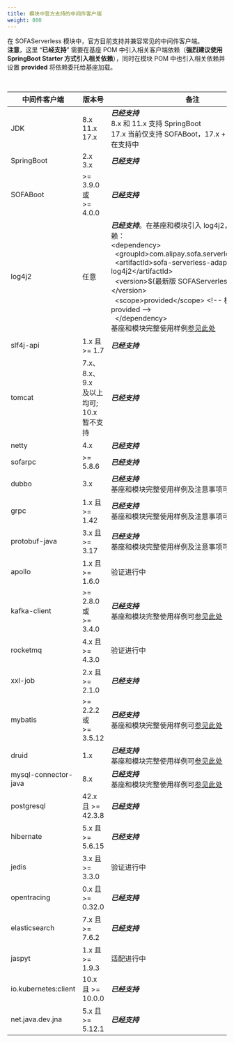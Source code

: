 ```yaml
---
title: 模块中官方支持的中间件客户端
weight: 800
---
```


在 SOFAServerless 模块中，官方目前支持并兼容常见的中间件客户端。<br />**注意**，这里 “**已经支持**” 需要在基座 POM 中引入相关客户端依赖（**强烈建议使用 SpringBoot Starter 方式引入相关依赖**），同时在模块 POM 中也引入相关依赖并设置 **<scope>provided</scope>** 将依赖委托给基座加载。

<br/>

| 中间件客户端 | 版本号                                | 备注                                                                                                                                                                                                                                                                                                                                                                                                                                                                                                                              |
| --- |------------------------------------|---------------------------------------------------------------------------------------------------------------------------------------------------------------------------------------------------------------------------------------------------------------------------------------------------------------------------------------------------------------------------------------------------------------------------------------------------------------------------------------------------------------------------------|
| JDK | 8.x<br />11.x<br />17.x            | _**已经支持**_<br />8.x 和 11.x 支持 SpringBoot<br />17.x 当前仅支持 SOFABoot，17.x + SpringBoot 正在支持中                                                                                                                                                                                                                                                                                                                                                                                                                                       |
| SpringBoot | 2.x<br />3.x                       | _**已经支持**_<br />                                                                                                                                                                                                                                                                                                                                                                                                                                                                                                                |
| SOFABoot | >= 3.9.0  或<br />>= 4.0.0          | _**已经支持**_<br />                                                                                                                                                                                                                                                                                                                                                                                                                                                                                                                |
| log4j2 | 任意                                 | _**已经支持**_。在基座和模块引入 log4j2，并额外引入依赖：<br/>&lt;dependency&gt;<br/>&nbsp;&nbsp;&lt;groupId&gt;com.alipay.sofa.serverless&lt;/groupId&gt;<br/>&nbsp;&nbsp;&lt;artifactId&gt;sofa-serverless-adapter-log4j2&lt;/artifactId&gt;<br/>&nbsp;&nbsp;&lt;version&gt;${最新版 SOFAServerless 版本}&lt;/version&gt;<br/>&nbsp;&nbsp;&lt;scope&gt;provided&lt;/scope&gt; &lt;!-- 模块需要 provided --&gt;<br/>&nbsp;&nbsp;&lt;/dependency&gt;<br/>基座和模块完整使用样例[参见此处](https://github.com/sofastack/sofa-serverless/blob/master/samples/logging/README.md) |
| slf4j-api | 1.x 且 >= 1.7                       | _**已经支持**_<br />                                                                                                                                                                                                                                                                                                                                                                                                                                                                                                                |
| tomcat | 7.x、8.x、9.x <br />及以上均可; 10.x 暂不支持 | _**已经支持**_<br />                                                                                                                                                                                                                                                                                                                                                                                                                                                                                                                |
| netty | 4.x                                | _**已经支持**_<br />                                                                                                                                                                                                                                                                                                                                                                                                                                                                                                                |
| sofarpc | >= 5.8.6                           | _**已经支持**_<br />                                                                                                                                                                                                                                                                                                                                                                                                                                                                                                                |
| dubbo | 3.x                                | _**已经支持**_<br/>基座和模块完整使用样例及注意事项可[参见此处](https://github.com/sofastack/sofa-serverless/blob/master/samples/dubbo-samples/rpc/grpc)                                                                                                                                                                                                                                                                                                                                                                                                 |
| grpc | 1.x 且 >= 1.42                      | _**已经支持**_<br/>基座和模块完整使用样例及注意事项可[参见此处](https://github.com/sofastack/sofa-serverless/blob/master/samples/dubbo-samples/rpc/grpc)                                                                                                                                                                                                                                                                                                                                                                                                 |
| protobuf-java | 3.x 且 >= 3.17                      | _**已经支持**_<br/>基座和模块完整使用样例及注意事项可[参见此处](https://github.com/sofastack/sofa-serverless/blob/master/samples/dubbo-samples/rpc/grpc)                                                                                                                                                                                                                                                                                                                                                                                                 |
| apollo | 1.x 且 >= 1.6.0                     | 验证进行中                                                                                                                                                                                                                                                                                                                                                                                                                                                                                                                           |
| kafka-client | >= 2.8.0  或<br />>= 3.4.0          | _**已经支持**_<br />基座和模块完整使用样例可[参见此处](https://github.com/sofastack/sofa-serverless/blob/master/samples/logging/README.md)                                                                                                                                                                                                                                                                                                                                                                                                          |
| rocketmq | 4.x 且 >= 4.3.0                     | 验证进行中                                                                                                                                                                                                                                                                                                                                                                                                                                                                                                                           |
| xxl-job | 2.x 且 >= 2.1.0                     | _**已经支持**_                                                                                                                                                                                                                                                                                                                                                                                                                                                                                                                      |
| mybatis | >= 2.2.2  或<br />>= 3.5.12         | _**已经支持**_<br />基座和模块完整使用样例可[参见此处](https://github.com/sofastack/sofa-serverless/blob/master/samples/springboot-samples/db/mybatis/README.md)                                                                                                                                                                                                                                                                                                                                                                                                                                                                       |
| druid | 1.x                                | _**已经支持**_<br />基座和模块完整使用样例可[参见此处](https://github.com/sofastack/sofa-serverless/blob/master/samples/springboot-samples/db/mybatis/README.md)                                                                                                                                                                                                                                                                                                                                                                                                                                                                     |
| mysql-connector-java | 8.x                                | _**已经支持**_<br />基座和模块完整使用样例可[参见此处](https://github.com/sofastack/sofa-serverless/blob/master/samples/springboot-samples/db/mybatis/README.md)                                                                                                                                                                                                                                                                                                                                                                                                                    |
| postgresql | 42.x 且 >= 42.3.8                   | _**已经支持**_                                                                                                                                                                                                                                                                                                                                                                                                                                                                                                                      |
| hibernate | 5.x 且 >= 5.6.15                    | _**已经支持**_                                                                                                                                                                                                                                                                                                                                                                                                                                                                                                                      |
| jedis | 3.x 且 >= 3.3.0                     | 验证进行中                                                                                                                                                                                                                                                                                                                                                                                                                                                                                                                           |
| opentracing | 0.x 且 >= 0.32.0                    | _**已经支持**_                                                                                                                                                                                                                                                                                                                                                                                                                                                                                                                      |
| elasticsearch | 7.x 且 >= 7.6.2                     | _**已经支持**_                                                                                                                                                                                                                                                                                                                                                                                                                                                                                                                      |
| jaspyt | 1.x 且 >= 1.9.3                     | 适配进行中                                                                                                                                                                                                                                                                                                                                                                                                                                                                                                                           |
| io.kubernetes:client | 10.x 且 >= 10.0.0                   | _**已经支持**_                                                                                                                                                                                                                                                                                                                                                                                                                                                                                                                      |
| net.java.dev.jna | 5.x 且 >= 5.12.1                    | _**已经支持**_                                                                                                                                                                                                                                                                                                                                                                                                                                                                                                                      |
